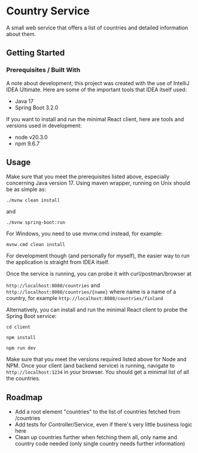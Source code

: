 # Country Service

A small web service that offers a list of countries and detailed information about them.

## Getting Started

### Prerequisites / Built With

A note about development; this project was created with the use of IntelliJ IDEA Ultimate. Here are some of the important tools
that IDEA itself used:

- Java 17
- Spring Boot 3.2.0

If you want to install and run the minimal React client, here are tools and versions used in development:

- node v20.3.0
- npm 9.6.7

## Usage

Make sure that you meet the prerequisites listed above, especially concerning Java version 17. Using maven wrapper, running
on Unix should be as simple as:

`./mvnw clean install`

and

`./mvnw spring-boot:run`

For Windows, you need to use mvnw.cmd instead, for example:

`mvnw.cmd clean install`

For development though (and personally for myself), the easier way to run the application is straight from IDEA itself.

Once the service is running, you can probe it with curl/postman/browser at

`http://localhost:8080/countries` and `http://localhost:8080/countries/{name}` where name is a name of a country, for example
`http://localhost:8080/countries/finland`

Alternatively, you can install and run the minimal React client to probe the Spring Boot service:

`cd client`

`npm install`

`npm run dev`

Make sure that you meet the versions required listed above for Node and NPM. Once your client (and backend service) is running,
navigate to `http://localhost:1234` in your browser. You should get a minimal list of all the countries.

## Roadmap

- Add a root element "countries" to the list of countries fetched from /countries
- Add tests for Controller/Service, even if there's very little business logic here
- Clean up countries further when fetching them all, only name and country code needed (only single country needs further information)